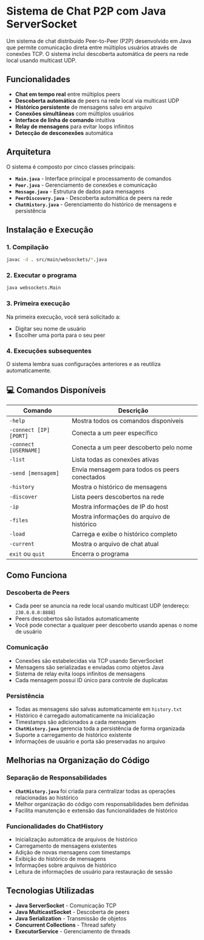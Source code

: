 # Sistema de Chat P2P com Java ServerSocket

Um sistema de chat distribuído Peer-to-Peer (P2P) desenvolvido em Java que permite comunicação direta entre múltiplos usuários através de conexões TCP. O sistema inclui descoberta automática de peers na rede local usando multicast UDP.

## Funcionalidades

- **Chat em tempo real** entre múltiplos peers
- **Descoberta automática** de peers na rede local via multicast UDP
- **Histórico persistente** de mensagens salvo em arquivo
- **Conexões simultâneas** com múltiplos usuários
- **Interface de linha de comando** intuitiva
- **Relay de mensagens** para evitar loops infinitos
- **Detecção de desconexões** automática

## Arquitetura

O sistema é composto por cinco classes principais:

- **`Main.java`** - Interface principal e processamento de comandos
- **`Peer.java`** - Gerenciamento de conexões e comunicação
- **`Message.java`** - Estrutura de dados para mensagens
- **`PeerDiscovery.java`** - Descoberta automática de peers na rede
- **`ChatHistory.java`** - Gerenciamento do histórico de mensagens e persistência

## Instalação e Execução

### 1. Compilação
```bash
javac -d . src/main/websockets/*.java
```

### 2. Executar o programa
```bash
java websockets.Main
```

### 3. Primeira execução
Na primeira execução, você será solicitado a:
- Digitar seu nome de usuário
- Escolher uma porta para o seu peer

### 4. Execuções subsequentes
O sistema lembra suas configurações anteriores e as reutiliza automaticamente.

## 💻 Comandos Disponíveis

| Comando | Descrição |
|---------|-----------|
| `-help` | Mostra todos os comandos disponíveis |
| `-connect [IP] [PORT]` | Conecta a um peer específico |
| `-connect [USERNAME]` | Conecta a um peer descoberto pelo nome |
| `-list` | Lista todas as conexões ativas |
| `-send [mensagem]` | Envia mensagem para todos os peers conectados |
| `-history` | Mostra o histórico de mensagens |
| `-discover` | Lista peers descobertos na rede |
| `-ip` | Mostra informações de IP do host |
| `-files` | Mostra informações do arquivo de histórico |
| `-load` | Carrega e exibe o histórico completo |
| `-current` | Mostra o arquivo de chat atual |
| `exit` ou `quit` | Encerra o programa |

## Como Funciona

### Descoberta de Peers
- Cada peer se anuncia na rede local usando multicast UDP (endereço: `230.0.0.0:8888`)
- Peers descobertos são listados automaticamente
- Você pode conectar a qualquer peer descoberto usando apenas o nome de usuário

### Comunicação
- Conexões são estabelecidas via TCP usando ServerSocket
- Mensagens são serializadas e enviadas como objetos Java
- Sistema de relay evita loops infinitos de mensagens
- Cada mensagem possui ID único para controle de duplicatas

### Persistência
- Todas as mensagens são salvas automaticamente em `history.txt`
- Histórico é carregado automaticamente na inicialização
- Timestamps são adicionados a cada mensagem
- **`ChatHistory.java`** gerencia toda a persistência de forma organizada
- Suporte a carregamento de histórico existente
- Informações de usuário e porta são preservadas no arquivo

## Melhorias na Organização do Código

### Separação de Responsabilidades
- **`ChatHistory.java`** foi criada para centralizar todas as operações relacionadas ao histórico
- Melhor organização do código com responsabilidades bem definidas
- Facilita manutenção e extensão das funcionalidades de histórico

### Funcionalidades do ChatHistory
- Inicialização automática de arquivos de histórico
- Carregamento de mensagens existentes
- Adição de novas mensagens com timestamps
- Exibição do histórico de mensagens
- Informações sobre arquivos de histórico
- Leitura de informações de usuário para restauração de sessão

## Tecnologias Utilizadas

- **Java ServerSocket** - Comunicação TCP
- **Java MulticastSocket** - Descoberta de peers
- **Java Serialization** - Transmissão de objetos
- **Concurrent Collections** - Thread safety
- **ExecutorService** - Gerenciamento de threads
